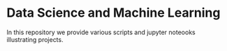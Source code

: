 # Data Science and Machine Learning 

In this repository we provide various scripts and jupyter noteooks illustrating projects.

